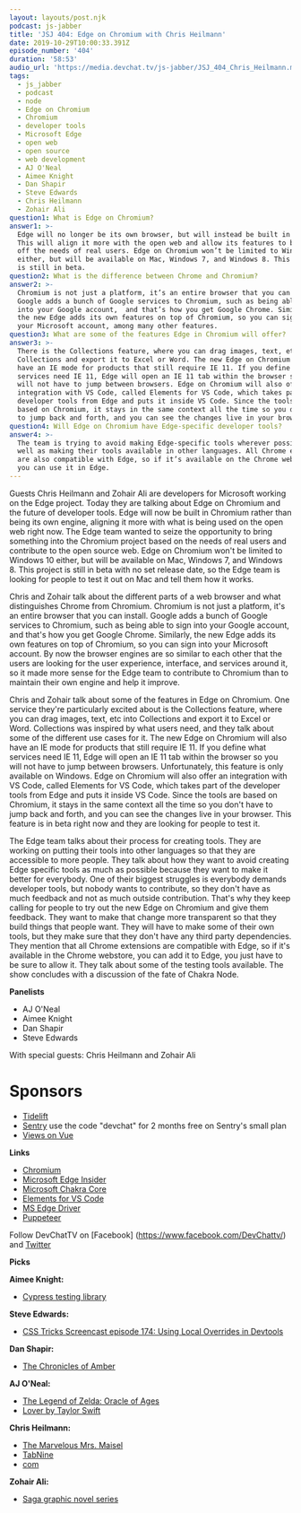 ```yaml
---
layout: layouts/post.njk
podcast: js-jabber
title: 'JSJ 404: Edge on Chromium with Chris Heilmann'
date: 2019-10-29T10:00:33.391Z
episode_number: '404'
duration: '58:53'
audio_url: 'https://media.devchat.tv/js-jabber/JSJ_404_Chris_Heilmann.mp3'
tags:
  - js_jabber
  - podcast
  - node
  - Edge on Chromium
  - Chromium
  - developer tools
  - Microsoft Edge
  - open web
  - open source
  - web development
  - AJ O'Neal
  - Aimee Knight
  - Dan Shapir
  - Steve Edwards
  - Chris Heilmann
  - Zohair Ali
question1: What is Edge on Chromium?
answer1: >-
  Edge will no longer be its own browser, but will instead be built in Chromium.
  This will align it more with the open web and allow its features to be based
  off the needs of real users. Edge on Chromium won’t be limited to Windows 10
  either, but will be available on Mac, Windows 7, and Windows 8. This project
  is still in beta.
question2: What is the difference between Chrome and Chromium?
answer2: >-
  Chromium is not just a platform, it’s an entire browser that you can install.
  Google adds a bunch of Google services to Chromium, such as being able to sign
  into your Google account,  and that’s how you get Google Chrome. Similarly,
  the new Edge adds its own features on top of Chromium, so you can sign into
  your Microsoft account, among many other features.
question3: What are some of the features Edge in Chromium will offer?
answer3: >-
  There is the Collections feature, where you can drag images, text, etc into
  Collections and export it to Excel or Word. The new Edge on Chromium will also
  have an IE mode for products that still require IE 11. If you define what
  services need IE 11, Edge will open an IE 11 tab within the browser so you
  will not have to jump between browsers. Edge on Chromium will also offer an
  integration with VS Code, called Elements for VS Code, which takes part of the
  developer tools from Edge and puts it inside VS Code. Since the tools are
  based on Chromium, it stays in the same context all the time so you don’t have
  to jump back and forth, and you can see the changes live in your browser.
question4: Will Edge on Chromium have Edge-specific developer tools?
answer4: >-
  The team is trying to avoid making Edge-specific tools wherever possible as
  well as making their tools available in other languages. All Chrome extensions
  are also compatible with Edge, so if it’s available on the Chrome webstore,
  you can use it in Edge.
---
```

Guests Chris Heilmann and Zohair Ali are developers for Microsoft working on the Edge project. Today they are talking about Edge on Chromium and the future of developer tools. Edge will now be built in Chromium rather than being its own engine, aligning it more with what is being used on the open web right now. The Edge team wanted to seize the opportunity to bring something into the Chromium project based on the needs of real users and contribute to the open source web. Edge on Chromium won't be limited to Windows 10 either, but will be available on Mac, Windows 7, and Windows 8. This project is still in beta with no set release date, so the Edge team is looking for people to test it out on Mac and tell them how it works.

Chris and Zohair talk about the different parts of a web browser and what distinguishes Chrome from Chromium.  Chromium is not just a platform, it's an entire browser that you can install. Google adds a bunch of Google services to Chromium, such as being able to sign into your Google account,  and that's how you get Google Chrome. Similarly, the new Edge adds its own features on top of Chromium, so you can sign into your Microsoft account. By now the browser engines are so similar to each other that the users are looking for the user experience, interface, and services around it, so it made more sense for the Edge team to contribute to Chromium than to maintain their own engine and help it improve.

Chris and Zohair talk about some of the features in Edge on Chromium. One service they're particularly excited about is the Collections feature, where you can drag images, text, etc into Collections and export it to Excel or Word. Collections was inspired by what users need, and they talk about some of the different use cases for it. The new Edge on Chromium will also have an IE mode for products that still require IE 11. If you define what services need IE 11, Edge will open an IE 11 tab within the browser so you will not have to jump between browsers. Unfortunately, this feature is only available on Windows. Edge on Chromium will also offer an integration with VS Code, called Elements for VS Code, which takes part of the developer tools from Edge and puts it inside VS Code. Since the tools are based on Chromium, it stays in the same context all the time so you don't have to jump back and forth, and you can see the changes live in your browser. This feature is in beta right now and they are looking for people to test it.

The Edge team talks about their process for creating tools. They are working on putting their tools into other languages so that they are accessible to more people. They talk about how they want to avoid creating Edge specific tools as much as possible because they want to make it better for everybody. One of their biggest struggles is everybody demands developer tools, but nobody wants to contribute, so they don't have as much feedback and not as much outside contribution. That's why they keep calling for people to try out the new Edge on Chromium and give them feedback. They want to make that change more transparent so that they build things that people want. They will have to make some of their own tools, but they make sure that they don't have any third party dependencies. They mention that all Chrome extensions are compatible with Edge, so if it's available in the Chrome webstore, you can add it to Edge, you just have to be sure to allow it. They talk about some of the testing tools available. The show concludes with a discussion of the fate of Chakra Node.

**Panelists**

- AJ O'Neal
- Aimee Knight
- Dan Shapir
- Steve Edwards

With special guests: Chris Heilmann and Zohair Ali

# Sponsors

- [Tidelift](https://tidelift.com/)
- [Sentry](http://sentry.io/) use the code "devchat" for 2 months free on Sentry's small plan
- [Views on Vue](https://devchat.tv/views-on-vue/)

**Links**

- [Chromium](https://www.chromium.org/)
- [Microsoft Edge Insider](https://www.microsoftedgeinsider.com/)
- [Microsoft Chakra Core](https://github.com/microsoft/ChakraCore)
- [Elements for VS Code](https://marketplace.visualstudio.com/items?itemName=ms-edgedevtools.vscode-edge-devtools)
- [MS Edge Driver](https://developer.microsoft.com/en-us/microsoft-edge/tools/webdriver/)
- [Puppeteer](https://github.com/GoogleChrome/puppeteer)

Follow DevChatTV on [Facebook] (https://www.facebook.com/DevChattv/) and [Twitter](https://twitter.com/devchattv?lang=en)

**Picks**

**Aimee Knight:**

- [Cypress testing library](https://github.com/testing-library/cypress-testing-library)

**Steve Edwards:**

- [CSS Tricks Screencast episode 174: Using Local Overrides in Devtools](https://css-tricks.com/video-screencasts/174-using-local-overrides-in-devtools/)

**Dan Shapir:**

- [The Chronicles of Amber](https://en.wikipedia.org/wiki/The_Chronicles_of_Amber)

**AJ O'Neal:**

- [The Legend of Zelda: Oracle of Ages](https://ebay.to/2BfDigq)
- [Lover by Taylor Swift](https://amzn.to/35EnSA8)

**Chris Heilmann:**

- [The Marvelous Mrs. Maisel](https://www.imdb.com/title/tt5788792/)
- [TabNine](https://tabnine.com/blog/deep/)
- [com](https://www.doesthedogdie.com/)

**Zohair Ali:**

- [Saga graphic novel series](https://imagecomics.com/comics/series/saga)

